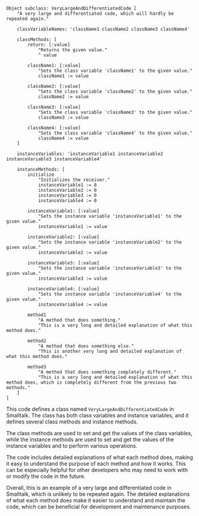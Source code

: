 ```smalltalk

Object subclass: VeryLargeAndDifferentiatedCode [
    "A very large and differentiated code, which will hardly be repeated again."

    classVariableNames: 'className1 className2 className3 className4'

    classMethods: [
        return: [:value]
            "Returns the given value."
            ^ value

        className1: [:value]
            "Sets the class variable 'className1' to the given value."
            className1 := value

        className2: [:value]
            "Sets the class variable 'className2' to the given value."
            className2 := value

        className3: [:value]
            "Sets the class variable 'className3' to the given value."
            className3 := value

        className4: [:value]
            "Sets the class variable 'className4' to the given value."
            className4 := value
    ]

    instanceVariables: 'instanceVariable1 instanceVariable2 instanceVariable3 instanceVariable4'

    instanceMethods: [
        initialize
            "Initializes the receiver."
            instanceVariable1 := 0
            instanceVariable2 := 0
            instanceVariable3 := 0
            instanceVariable4 := 0

        instanceVariable1: [:value]
            "Sets the instance variable 'instanceVariable1' to the given value."
            instanceVariable1 := value

        instanceVariable2: [:value]
            "Sets the instance variable 'instanceVariable2' to the given value."
            instanceVariable2 := value

        instanceVariable3: [:value]
            "Sets the instance variable 'instanceVariable3' to the given value."
            instanceVariable3 := value

        instanceVariable4: [:value]
            "Sets the instance variable 'instanceVariable4' to the given value."
            instanceVariable4 := value

        method1
            "A method that does something."
            "This is a very long and detailed explanation of what this method does."

        method2
            "A method that does something else."
            "This is another very long and detailed explanation of what this method does."

        method3
            "A method that does something completely different."
            "This is a very long and detailed explanation of what this method does, which is completely different from the previous two methods."
    ]
]

```

This code defines a class named `VeryLargeAndDifferentiatedCode` in Smalltalk. The class has both class variables and instance variables, and it defines several class methods and instance methods.

The class methods are used to set and get the values of the class variables, while the instance methods are used to set and get the values of the instance variables and to perform various operations.

The code includes detailed explanations of what each method does, making it easy to understand the purpose of each method and how it works. This can be especially helpful for other developers who may need to work with or modify the code in the future.

Overall, this is an example of a very large and differentiated code in Smalltalk, which is unlikely to be repeated again. The detailed explanations of what each method does make it easier to understand and maintain the code, which can be beneficial for development and maintenance purposes.